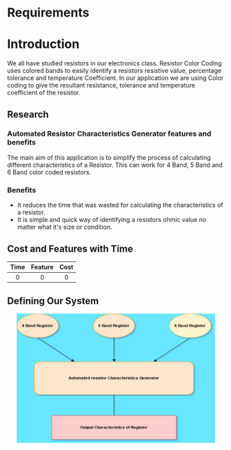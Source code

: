 # Requirements
# Introduction
We all have studied resistors in our electronics class. Resistor Color Coding uses colored bands to easily identify a resistors resistive value, percentage tolerance and temperature Coefficient. In our application we are using Color coding to give the resultant resistance, tolerance and temperature coefficient of the resistor.

## Research

### Automated Resistor Characteristics Generator features and benefits
The main aim of this application is to simplify the process of calculating different characteristics of a Resistor. This can work for 4 Band, 5 Band and 6 Band color coded resistors.




### Benefits
- It reduces the time that was wasted for calculating the characteristics of a resistor. 
- It is simple and quick way of identifying a resistors ohmic value no matter what it's size or condition.
## Cost and Features with Time
| Time |  Feature| Cost 
|:--------:|:-------------:|:-------------:|
| 0 | 0 | 0

## Defining Our System

<p align="center">
  <img width="460" height="300" src="https://github.com/Ayush1146/Mini_Project/blob/641903b6f0f598b76f5a523bc58d5eac7286d636/1_Requirements/project.png">
</p>

